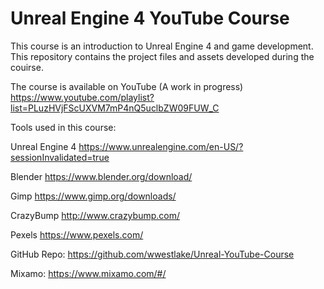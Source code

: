 # Unreal Engine 4 YouTube Course

This course is an introduction to Unreal Engine 4 and game development.  This repository contains the 
project files and assets developed during the couirse.

The course is available on YouTube (A work in progress) https://www.youtube.com/playlist?list=PLuzHVjFScUXVM7mP4nQ5uclbZW09FUW_C

Tools used in this course:

Unreal Engine 4
https://www.unrealengine.com/en-US/?sessionInvalidated=true

Blender
https://www.blender.org/download/

Gimp
https://www.gimp.org/downloads/

CrazyBump
http://www.crazybump.com/

Pexels
https://www.pexels.com/

GitHub Repo:
https://github.com/wwestlake/Unreal-YouTube-Course

Mixamo:
https://www.mixamo.com/#/
